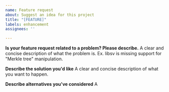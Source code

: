 ```yaml
---
name: Feature request
about: Suggest an idea for this project
title: "[FEATURE]"
labels: enhancement
assignees: ''

---
```


**Is your feature request related to a problem? Please describe.**
A clear and concise description of what the problem is. Ex. libsv is missing support for "Merkle tree" manipulation.

**Describe the solution you'd like**
A clear and concise description of what you want to happen.

**Describe alternatives you've considered**
A 